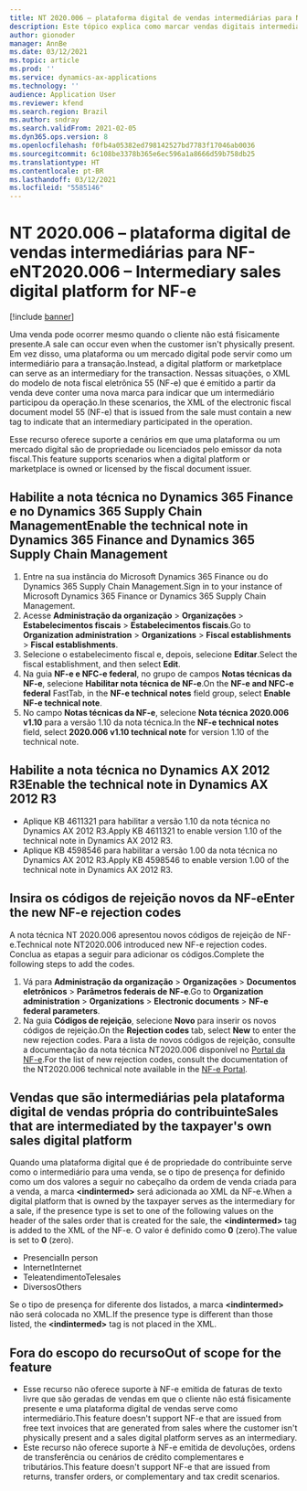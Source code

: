 ```yaml
---
title: NT 2020.006 – plataforma digital de vendas intermediárias para NF-e
description: Este tópico explica como marcar vendas digitais intermediárias para NF-e.
author: gionoder
manager: AnnBe
ms.date: 03/12/2021
ms.topic: article
ms.prod: ''
ms.service: dynamics-ax-applications
ms.technology: ''
audience: Application User
ms.reviewer: kfend
ms.search.region: Brazil
ms.author: sndray
ms.search.validFrom: 2021-02-05
ms.dyn365.ops.version: 8
ms.openlocfilehash: f0fb4a05382ed798142527bd7783f17046ab0036
ms.sourcegitcommit: 6c108be3378b365e6ec596a1a8666d59b758db25
ms.translationtype: HT
ms.contentlocale: pt-BR
ms.lasthandoff: 03/12/2021
ms.locfileid: "5585146"
---
```

# <a name="nt2020006--intermediary-sales-digital-platform-for-nf-e"></a><span data-ttu-id="229de-103">NT 2020.006 – plataforma digital de vendas intermediárias para NF-e</span><span class="sxs-lookup"><span data-stu-id="229de-103">NT2020.006 – Intermediary sales digital platform for NF-e</span></span>

[!include [banner](../includes/banner.md)]

<span data-ttu-id="229de-104">Uma venda pode ocorrer mesmo quando o cliente não está fisicamente presente.</span><span class="sxs-lookup"><span data-stu-id="229de-104">A sale can occur even when the customer isn't physically present.</span></span> <span data-ttu-id="229de-105">Em vez disso, uma plataforma ou um mercado digital pode servir como um intermediário para a transação.</span><span class="sxs-lookup"><span data-stu-id="229de-105">Instead, a digital platform or marketplace can serve as an intermediary for the transaction.</span></span> <span data-ttu-id="229de-106">Nessas situações, o XML do modelo de nota fiscal eletrônica 55 (NF-e) que é emitido a partir da venda deve conter uma nova marca para indicar que um intermediário participou da operação.</span><span class="sxs-lookup"><span data-stu-id="229de-106">In these scenarios, the XML of the electronic fiscal document model 55 (NF-e) that is issued from the sale must contain a new tag to indicate that an intermediary participated in the operation.</span></span>

<span data-ttu-id="229de-107">Esse recurso oferece suporte a cenários em que uma plataforma ou um mercado digital são de propriedade ou licenciados pelo emissor da nota fiscal.</span><span class="sxs-lookup"><span data-stu-id="229de-107">This feature supports scenarios when a digital platform or marketplace is owned or licensed by the fiscal document issuer.</span></span>

## <a name="enable-the-technical-note-in-dynamics-365-finance-and-dynamics-365-supply-chain-management"></a><span data-ttu-id="229de-108">Habilite a nota técnica no Dynamics 365 Finance e no Dynamics 365 Supply Chain Management</span><span class="sxs-lookup"><span data-stu-id="229de-108">Enable the technical note in Dynamics 365 Finance and Dynamics 365 Supply Chain Management</span></span>

1. <span data-ttu-id="229de-109">Entre na sua instância do Microsoft Dynamics 365 Finance ou do Dynamics 365 Supply Chain Management.</span><span class="sxs-lookup"><span data-stu-id="229de-109">Sign in to your instance of Microsoft Dynamics 365 Finance or Dynamics 365 Supply Chain Management.</span></span>
2. <span data-ttu-id="229de-110">Acesse **Administração da organização** \> **Organizações** \> **Estabelecimentos fiscais** \> **Estabelecimentos fiscais**.</span><span class="sxs-lookup"><span data-stu-id="229de-110">Go to **Organization administration** \> **Organizations** \> **Fiscal establishments** \> **Fiscal establishments**.</span></span>
3. <span data-ttu-id="229de-111">Selecione o estabelecimento fiscal e, depois, selecione **Editar**.</span><span class="sxs-lookup"><span data-stu-id="229de-111">Select the fiscal establishment, and then select **Edit**.</span></span>
4. <span data-ttu-id="229de-112">Na guia **NF-e e NFC-e federal**, no grupo de campos **Notas técnicas da NF-e**, selecione **Habilitar nota técnica de NF-e**.</span><span class="sxs-lookup"><span data-stu-id="229de-112">On the **NF-e and NFC-e federal** FastTab, in the **NF-e technical notes** field group, select **Enable NF-e technical note**.</span></span>
5. <span data-ttu-id="229de-113">No campo **Notas técnicas da NF-e**, selecione **Nota técnica 2020.006 v1.10** para a versão 1.10 da nota técnica.</span><span class="sxs-lookup"><span data-stu-id="229de-113">In the **NF-e technical notes** field, select **2020.006 v1.10 technical note** for version 1.10 of the technical note.</span></span>

## <a name="enable-the-technical-note-in-dynamics-ax-2012-r3"></a><span data-ttu-id="229de-114">Habilite a nota técnica no Dynamics AX 2012 R3</span><span class="sxs-lookup"><span data-stu-id="229de-114">Enable the technical note in Dynamics AX 2012 R3</span></span>

- <span data-ttu-id="229de-115">Aplique KB 4611321 para habilitar a versão 1.10 da nota técnica no Dynamics AX 2012 R3.</span><span class="sxs-lookup"><span data-stu-id="229de-115">Apply KB 4611321 to enable version 1.10 of the technical note in Dynamics AX 2012 R3.</span></span>
- <span data-ttu-id="229de-116">Aplique KB 4598546 para habilitar a versão 1.00 da nota técnica no Dynamics AX 2012 R3.</span><span class="sxs-lookup"><span data-stu-id="229de-116">Apply KB 4598546 to enable version 1.00 of the technical note in Dynamics AX 2012 R3.</span></span>

## <a name="enter-the-new-nf-e-rejection-codes"></a><span data-ttu-id="229de-117">Insira os códigos de rejeição novos da NF-e</span><span class="sxs-lookup"><span data-stu-id="229de-117">Enter the new NF-e rejection codes</span></span>

<span data-ttu-id="229de-118">A nota técnica NT 2020.006 apresentou novos códigos de rejeição de NF-e.</span><span class="sxs-lookup"><span data-stu-id="229de-118">Technical note NT2020.006 introduced new NF-e rejection codes.</span></span> <span data-ttu-id="229de-119">Conclua as etapas a seguir para adicionar os códigos.</span><span class="sxs-lookup"><span data-stu-id="229de-119">Complete the following steps to add the codes.</span></span>

1. <span data-ttu-id="229de-120">Vá para **Administração da organização** \> **Organizações** \> **Documentos eletrônicos** \> **Parâmetros federais de NF-e**.</span><span class="sxs-lookup"><span data-stu-id="229de-120">Go to **Organization administration** \> **Organizations** \> **Electronic documents** \> **NF-e federal parameters**.</span></span>
2. <span data-ttu-id="229de-121">Na guia **Códigos de rejeição**, selecione **Novo** para inserir os novos códigos de rejeição.</span><span class="sxs-lookup"><span data-stu-id="229de-121">On the **Rejection codes** tab, select **New** to enter the new rejection codes.</span></span> <span data-ttu-id="229de-122">Para a lista de novos códigos de rejeição, consulte a documentação da nota técnica NT2020.006 disponível no [Portal da NF-e](http://www.nfe.fazenda.gov.br/portal/principal.aspx).</span><span class="sxs-lookup"><span data-stu-id="229de-122">For the list of new rejection codes, consult the documentation of the NT2020.006 technical note available in the [NF-e Portal](http://www.nfe.fazenda.gov.br/portal/principal.aspx).</span></span>

## <a name="sales-that-are-intermediated-by-the-taxpayers-own-sales-digital-platform"></a><span data-ttu-id="229de-123">Vendas que são intermediárias pela plataforma digital de vendas própria do contribuinte</span><span class="sxs-lookup"><span data-stu-id="229de-123">Sales that are intermediated by the taxpayer's own sales digital platform</span></span>

<span data-ttu-id="229de-124">Quando uma plataforma digital que é de propriedade do contribuinte serve como o intermediário para uma venda, se o tipo de presença for definido como um dos valores a seguir no cabeçalho da ordem de venda criada para a venda, a marca **&lt;indintermed&gt;** será adicionada ao XML da NF-e.</span><span class="sxs-lookup"><span data-stu-id="229de-124">When a digital platform that is owned by the taxpayer serves as the intermediary for a sale, if the presence type is set to one of the following values on the header of the sales order that is created for the sale, the **&lt;indintermed&gt;** tag is added to the XML of the NF-e.</span></span> <span data-ttu-id="229de-125">O valor é definido como **0** (zero).</span><span class="sxs-lookup"><span data-stu-id="229de-125">The value is set to **0** (zero).</span></span>

- <span data-ttu-id="229de-126">Presencial</span><span class="sxs-lookup"><span data-stu-id="229de-126">In person</span></span>
- <span data-ttu-id="229de-127">Internet</span><span class="sxs-lookup"><span data-stu-id="229de-127">Internet</span></span>
- <span data-ttu-id="229de-128">Teleatendimento</span><span class="sxs-lookup"><span data-stu-id="229de-128">Telesales</span></span>
- <span data-ttu-id="229de-129">Diversos</span><span class="sxs-lookup"><span data-stu-id="229de-129">Others</span></span>

<span data-ttu-id="229de-130">Se o tipo de presença for diferente dos listados, a marca **&lt;indintermed&gt;** não será colocada no XML.</span><span class="sxs-lookup"><span data-stu-id="229de-130">If the presence type is different than those listed, the **&lt;indintermed&gt;** tag is not placed in the XML.</span></span>

## <a name="out-of-scope-for-the-feature"></a><span data-ttu-id="229de-131">Fora do escopo do recurso</span><span class="sxs-lookup"><span data-stu-id="229de-131">Out of scope for the feature</span></span>

- <span data-ttu-id="229de-132">Esse recurso não oferece suporte à NF-e emitida de faturas de texto livre que são geradas de vendas em que o cliente não está fisicamente presente e uma plataforma digital de vendas serve como intermediário.</span><span class="sxs-lookup"><span data-stu-id="229de-132">This feature doesn't support NF-e that are issued from free text invoices that are generated from sales where the customer isn't physically present and a sales digital platform serves as an intermediary.</span></span>
- <span data-ttu-id="229de-133">Este recurso não oferece suporte à NF-e emitida de devoluções, ordens de transferência ou cenários de crédito complementares e tributários.</span><span class="sxs-lookup"><span data-stu-id="229de-133">This feature doesn't support NF-e that are issued from returns, transfer orders, or complementary and tax credit scenarios.</span></span>
